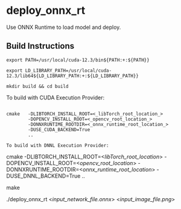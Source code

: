 # deploy_onnx_rt
Use ONNX Runtime to load model and deploy.

## Build Instructions
```
export PATH=/usr/local/cuda-12.3/bin${PATH:+:${PATH}}

export LD_LIBRARY_PATH=/usr/local/cuda-12.3/lib64${LD_LIBRARY_PATH:+:${LD_LIBRARY_PATH}}

mkdir build && cd build

```

To build with CUDA Execution Provider:

```

cmake   -DLIBTORCH_INSTALL_ROOT=<_libTorch_root_location_> 
        -DOPENCV_INSTALL_ROOT=<_opencv_root_location_> 
        -DONNXRUNTIME_ROOTDIR=<_onnx_runtime_root_location_>
        -DUSE_CUDA_BACKEND=True
        ..

To build with DNNL Execution Provider:

```
cmake   -DLIBTORCH_INSTALL_ROOT=<_libTorch_root_location_> 
        -DOPENCV_INSTALL_ROOT=<_opencv_root_location_> 
        -DONNXRUNTIME_ROOTDIR=<_onnx_runtime_root_location_>
        -DUSE_DNNL_BACKEND=True
        ..

make

./deploy_onnx_rt <_input_network_file.onnx_> <_input_image_file.png_>
```